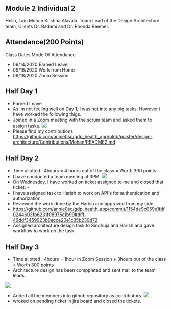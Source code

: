 ## Module 2 Individual 2
Hello, I am Mohan Krishna Alavala. Team Lead of the Design Architecture team, Clients Dr. Badami and Dr. Rhonda Beemer.

## Attendance(200 Points)
Class Dates Mode Of Attendance
- 09/14/2020 Earned Leave
- 09/16/2020 Work from Home
- 09/18/2020 Zoom Session

## Half Day 1
- Earned Leave
- As im not feeling well on Day 1, I was not into any big tasks. However i have worked the following thigs.
- Joined in a Zoom meeting with the scrum team and asked them to assign tasks.
![](https://github.com/annie0sc/gdp_health_app/blob/master/design-architecture/Meetings/Scrum%20meeting%20sep14.png?raw=true)
- Please find my contributions 
https://github.com/annie0sc/gdp_health_app/blob/master/design-architecture/Contributions/Mohan/README2.md


## Half Day 2
- Time allotted : 4hours = 4 hours out of the class = Worth 300 points
- I have conducted a team meeting at 3PM.
![](https://github.com/annie0sc/gdp_health_app/blob/master/design-architecture/Meetings/Team%20meeting%20sep16.png?raw=true)
- On Wednesday, I have worked on ticket assigned to me and closed that ticket.
-[](https://github.com/annie0sc/gdp_health_app/blob/master/design-architecture/Meetings/Scrum%20meeting%20sep14.png?raw=true)
- I have assigned task to Harish to work on API's for authentication and authorization.
- Reviewed the work done by the Harish and approved from my side.
- https://github.com/annie0sc/gdp_health_app/commit/1154de9c059e1fdf0244603fb6231f08975c1b99#diff-49ddf3459923b8ecce20e1c35b239d72 
- Assigned architecture design task to Sindhuja and Harish and gave workflow to work on the task.


## Half Day 3
- Time allotted : 4hours = 1hour in Zoom Session + 3hours out of the class = Worth 300 points
- Architecture design has been comppleted and sent mail to the team leads.

![](https://github.com/annie0sc/gdp_health_app/blob/master/design-architecture/Contributions/Mohan/ArchitectureMail.png?raw=true)


- Added all the members into github repository as contributors.
![](https://github.com/annie0sc/gdp_health_app/blob/master/design-architecture/Contributions/Mohan/MailforGitids.png?raw=true)
- wroked on pending ticket in jira board and closed the tickets.